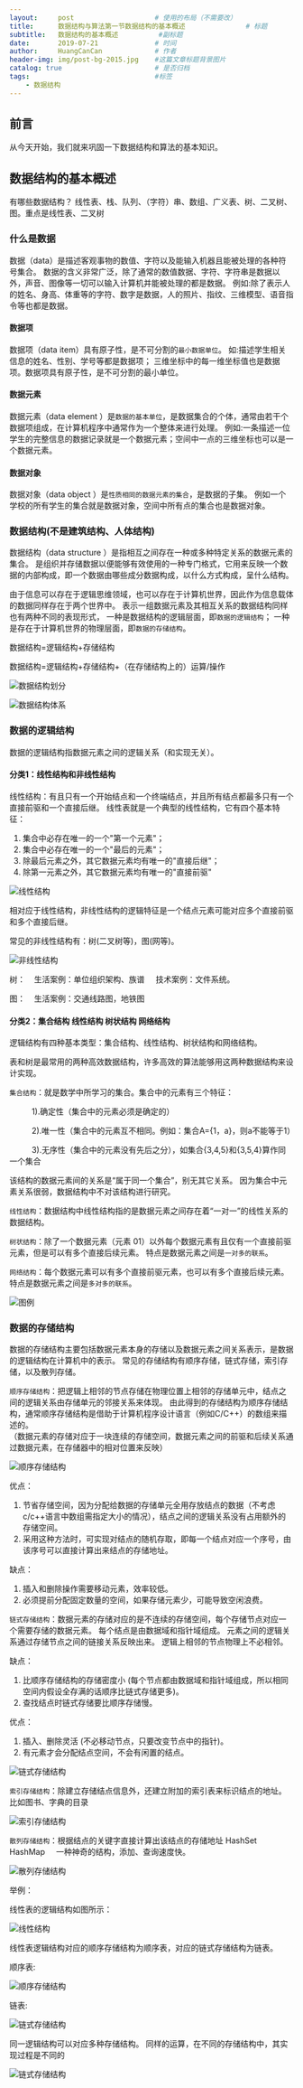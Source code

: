 ```yaml
---
layout:     post                    # 使用的布局（不需要改）
title:      数据结构与算法第一节数据结构的基本概述               # 标题 
subtitle:   数据结构的基本概述          #副标题
date:       2019-07-21              # 时间
author:     HuangCanCan             # 作者
header-img: img/post-bg-2015.jpg    #这篇文章标题背景图片
catalog: true                       # 是否归档
tags:                               #标签
    - 数据结构
---
```


## 前言

从今天开始，我们就来巩固一下数据结构和算法的基本知识。

## 数据结构的基本概述

有哪些数据结构？
线性表、栈、队列、（字符）串、数组、广义表、树、二叉树、图。重点是线性表、二叉树

### 什么是数据

数据（data）是描述客观事物的数值、字符以及能输入机器且能被处理的各种符号集合。
数据的含义非常广泛，除了通常的数值数据、字符、字符串是数据以外，声音、图像等一切可以输入计算机并能被处理的都是数据。
例如:除了表示人的姓名、身高、体重等的字符、数字是数据，人的照片、指纹、三维模型、语音指令等也都是数据。

#### 数据项

数据项（data item）具有原子性，是不可分割的`最小数据单位`。
如:描述学生相关信息的姓名、性别、学号等都是数据项；
三维坐标中的每一维坐标值也是数据项。数据项具有原子性，是不可分割的最小单位。

#### 数据元素

数据元素（data element ）是`数据的基本单位`，是数据集合的个体，通常由若干个数据项组成，在计算机程序中通常作为一个整体来进行处理。
例如:一条描述一位学生的完整信息的数据记录就是一个数据元素；空间中一点的三维坐标也可以是一个数据元素。

#### 数据对象

数据对象（data object ）是`性质相同的数据元素的集合`，是数据的子集。
例如一个学校的所有学生的集合就是数据对象，空间中所有点的集合也是数据对象。

### 数据结构(不是建筑结构、人体结构)

数据结构（data structure ）是指相互之间存在一种或多种特定关系的数据元素的集合。
是组织并存储数据以便能够有效使用的一种专门格式，它用来反映一个数据的内部构成，即一个数据由哪些成分数据构成，以什么方式构成，呈什么结构。

由于信息可以存在于逻辑思维领域，也可以存在于计算机世界，因此作为信息载体的数据同样存在于两个世界中。
表示一组数据元素及其相互关系的数据结构同样也有两种不同的表现形式，
一种是数据结构的逻辑层面，即`数据的逻辑结构`；
一种是存在于计算机世界的物理层面，即`数据的存储结构`。

数据结构=逻辑结构+存储结构

数据结构=逻辑结构+存储结构+（在存储结构上的）运算/操作

![数据结构划分](./img_study/2019-07-21/2019-07-21_152802.png)

![数据结构体系](./img_study/2019-07-21/2019-07-21_153228.png)

### 数据的逻辑结构

数据的逻辑结构指数据元素之间的逻辑关系（和实现无关）。

#### 分类1：线性结构和非线性结构

线性结构：有且只有一个开始结点和一个终端结点，并且所有结点都最多只有一个直接前驱和一个直接后继。
线性表就是一个典型的线性结构，它有四个基本特征：

1. 集合中必存在唯一的一个"第一个元素"；
2. 集合中必存在唯一的一个"最后的元素"；
3. 除最后元素之外，其它数据元素均有唯一的"直接后继"；
4. 除第一元素之外，其它数据元素均有唯一的"直接前驱"

![线性结构](./img_study/2019-07-21/2019-07-21_155929.png)

相对应于线性结构，非线性结构的逻辑特征是一个结点元素可能对应多个直接前驱和多个直接后继。

常见的非线性结构有：树(二叉树等)，图(网等)。

![非线性结构](./img_study/2019-07-21/2019-07-21_155951.png)

树：&nbsp;&nbsp;&nbsp;
生活案例：单位组织架构、族谱 &nbsp;&nbsp;&nbsp;
技术案例：文件系统。

图：&nbsp;&nbsp;&nbsp;
生活案例：交通线路图，地铁图

#### 分类2：集合结构 线性结构 树状结构 网络结构

逻辑结构有四种基本类型：集合结构、线性结构、树状结构和网络结构。

表和树是最常用的两种高效数据结构，许多高效的算法能够用这两种数据结构来设计实现。

`集合结构`：就是数学中所学习的集合。集合中的元素有三个特征：

&nbsp;&nbsp;&nbsp;&nbsp;&nbsp;&nbsp;&nbsp;&nbsp;&nbsp;&nbsp;1).确定性（集合中的元素必须是确定的）

&nbsp;&nbsp;&nbsp;&nbsp;&nbsp;&nbsp;&nbsp;&nbsp;&nbsp;&nbsp;2).唯一性（集合中的元素互不相同。例如：集合A={1，a}，则a不能等于1）

&nbsp;&nbsp;&nbsp;&nbsp;&nbsp;&nbsp;&nbsp;&nbsp;&nbsp;&nbsp;3).无序性（集合中的元素没有先后之分），如集合{3,4,5}和{3,5,4}算作同一个集合

该结构的数据元素间的关系是“属于同一个集合”，别无其它关系。
因为集合中元素关系很弱，数据结构中不对该结构进行研究。

`线性结构`：数据结构中线性结构指的是数据元素之间存在着“一对一”的线性关系的数据结构。  

`树状结构`：除了一个数据元素（元素 01）以外每个数据元素有且仅有一个直接前驱元素，但是可以有多个直接后续元素。
特点是数据元素之间是`一对多的联系`。

`网络结构`：每个数据元素可以有多个直接前驱元素，也可以有多个直接后续元素。特点是数据元素之间是`多对多的联系`。

![图例](./img_study/2019-07-21/2019-07-21_160204.png)

### 数据的存储结构

数据的存储结构主要包括数据元素本身的存储以及数据元素之间关系表示，是数据的逻辑结构在计算机中的表示。
常见的存储结构有顺序存储，链式存储，索引存储，以及散列存储。
  
`顺序存储结构`：把逻辑上相邻的节点存储在物理位置上相邻的存储单元中，结点之间的逻辑关系由存储单元的邻接关系来体现。
由此得到的存储结构为顺序存储结构，通常顺序存储结构是借助于计算机程序设计语言（例如C/C++）的数组来描述的。  
（数据元素的存储对应于一块连续的存储空间，数据元素之间的前驱和后续关系通过数据元素，在存储器中的相对位置来反映）

![顺序存储结构](./img_study/2019-07-21/2019-07-21_162352.png)

优点：

1. 节省存储空间，因为分配给数据的存储单元全用存放结点的数据（不考虑c/c++语言中数组需指定大小的情况），结点之间的逻辑关系没有占用额外的存储空间。
2. 采用这种方法时，可实现对结点的随机存取，即每一个结点对应一个序号，由该序号可以直接计算出来结点的存储地址。

缺点：

1. 插入和删除操作需要移动元素，效率较低。
2. 必须提前分配固定数量的空间，如果存储元素少，可能导致空闲浪费。

`链式存储结构`：数据元素的存储对应的是不连续的存储空间，每个存储节点对应一个需要存储的数据元素。
每个结点是由数据域和指针域组成。
元素之间的逻辑关系通过存储节点之间的链接关系反映出来。
逻辑上相邻的节点物理上不必相邻。

缺点：

1. 比顺序存储结构的存储密度小 (每个节点都由数据域和指针域组成，所以相同空间内假设全存满的话顺序比链式存储更多)。  
2. 查找结点时链式存储要比顺序存储慢。

优点：

1. 插入、删除灵活 (不必移动节点，只要改变节点中的指针)。
2. 有元素才会分配结点空间，不会有闲置的结点。

![链式存储结构](./img_study/2019-07-21/2019-07-21_162628.png)

`索引存储结构`：除建立存储结点信息外，还建立附加的索引表来标识结点的地址。 比如图书、字典的目录

![索引存储结构](./img_study/2019-07-21/2019-07-21_162701.png)

`散列存储结构`：根据结点的关键字直接计算出该结点的存储地址 HashSet HashMap &nbsp;&nbsp;&nbsp;
一种神奇的结构，添加、查询速度快。

![散列存储结构](./img_study/2019-07-21/2019-07-21_162723.png)

举例：

线性表的逻辑结构如图所示：

![线性结构](./img_study/2019-07-21/2019-07-21_155929.png)

线性表逻辑结构对应的顺序存储结构为顺序表，对应的链式存储结构为链表。

顺序表:

![顺序存储结构](./img_study/2019-07-21/2019-07-21_162352.png)

链表:

![链式存储结构](./img_study/2019-07-21/2019-07-21_162628.png)

同一逻辑结构可以对应多种存储结构。
同样的运算，在不同的存储结构中，其实现过程是不同的

![链式存储结构](./img_study/2019-07-21/2019-07-21_164338.png)